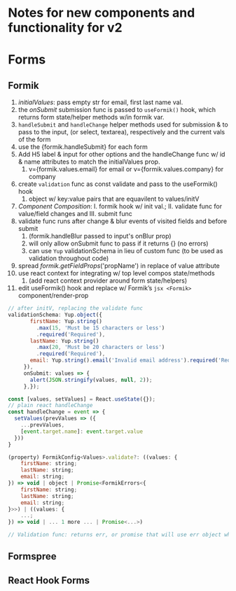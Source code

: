 
# Notes for new components and functionality for v2

# Forms

## Formik

1. _initialValues_: pass empty str for email, first last name val.
2. the _onSubmit_ submission func is passed to `useFormik()` hook, which returns form state/helper methods w/in formik var.
3. `handleSubmit` and `handleChange` helper methods used for submission & to pass to the input, (or select, textarea), respectively and the current vals of the form
4. use the {formik.handleSubmit} for each form
5. Add H5 label & input for other options and the handleChange func w/ id & name attributes to match the initialValues prop.
   1. v={formik.values.email} for email or v={formik.values.company} for company
6. create `validation` func as const validate and pass to the useFormik() hook
   1. object w/ key:value pairs that are equavilent to values/initV
7. _Component Composition_: I. formik hook w/ init val.; II. validate func for value/field changes and III. submit func
8. validate func runs after change & blur events of visited fields and before submit
    1. (formik.handleBlur passed to input's onBlur prop)
    2. will only allow onSubmit func to pass if it returns {} (no errors)
    3. can use `Yup` validationSchema in lieu of custom func (to be used as validation throughout code)
9. spread _formik.getFieldProps_('propName') in replace of value attribute
10. use react context for integrating w/ top level compos state/methods
    1. (add react context provider around form state/helpers)
11. edit useFormik() hook and replace w/ Formik’s ```jsx <Formik>``` component/render-prop

```jsx
// after initV, replacing the validate func
validationSchema: Yup.object({
       firstName: Yup.string()
         .max(15, 'Must be 15 characters or less')
         .required('Required'),
       lastName: Yup.string()
         .max(20, 'Must be 20 characters or less')
         .required('Required'),
       email: Yup.string().email('Invalid email address').required('Required'),
     }),
     onSubmit: values => {
       alert(JSON.stringify(values, null, 2));
     },});
```

```jsx
const [values, setValues] = React.useState({});
// plain react handleChange
const handleChange = event => {
  setValues(prevValues => ({
    ...prevValues,
    [event.target.name]: event.target.value
  }))
}
```

```js
(property) FormikConfig<Values>.validate?: ((values: {
    firstName: string;
    lastName: string;
    email: string;
}) => void | object | Promise<FormikErrors<{
    firstName: string;
    lastName: string;
    email: string;
}>>) | ((values: {
    ...;
}) => void | ... 1 more ... | Promise<...>)

// Validation func: returns err, or promise that will use err object where the key:value pairs correspond
```

## Formspree

## React Hook Forms
